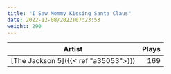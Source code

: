 ```yaml
---
title: "I Saw Mommy Kissing Santa Claus"
date: 2022-12-08/2022T07:23:53
weight: 290
---
```




 Artist | Plays 
----- | -----:
[The Jackson 5]({{< ref "a35053">}}) | 169
